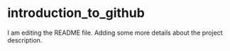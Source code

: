 # introduction_to_github
I am editing the README file. Adding some more details about the project description.
